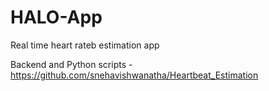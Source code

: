 # HALO-App

Real time heart rateb estimation app

Backend and Python scripts - https://github.com/snehavishwanatha/Heartbeat_Estimation
